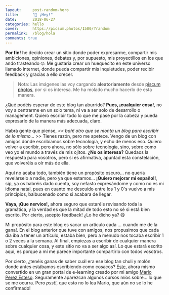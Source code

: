 ```yaml
---
layout:     post-random-hero    
title:      "👋 ¡Hey!"
date:       2018-06-27
categories: hello
cover:      https://picsum.photos/1500/?random
permalink:  /blog/hola
comments: true
---
```

**Por fin!** he decido crear un sitio donde poder expresarme, compartir mis ambiciones, opiniones, debates y, por supuesto, mis proyectillos en los que ando trasteando 🤓. Me gustaría crear un huequecito en este universo llamado internet, donde pueda compartir mis inquietudes, poder recibir feedback y gracias a ello crecer.

> Nota: Las imágenes las voy cargando **aleatoriamente** desde [piscum photos](https://picsum.photos), por si os interesa. Me ha molado mucho hacerlo de esta manera.

¿Qué podéis esperar de este blog tan aburrido? **Pues, ¡cualquier cosa!**, no voy a centrarme en un solo tema, ni va a ser solo de desarrollo o management. Quiero escribir todo lo que me pase por la cabeza y pueda expresarlo de la manera más adecuada, claro.

Habrá gente que piense, *<< bah! otro que se monta un blog para escribir de lo mismo... >>* Tienes razón, pero me apetece. Vengo de un blog con amigos donde escribíamos sobre tecnología, y echo de menos eso. Quiero volver a escribir, pero ahora, no sólo sobre tecnología, sino, sobre como veo yo el mundo a través de mis ojitos. **¿No os interesa?** Quedaos la respuesta para vosotros, pero si es afirmativa, apuntad esta constelación, que volveréis a oír más de ella.

Aquí no acaba todo, también tiene un propósito oscuro... no quería revelárselo a nadie, pero ya que estamos... **¡Quiero mejorar mi español!**, sip, ya os habréis dado cuenta, soy nefasto expresándome y como no es mi idioma natal, pues en cuanto me descuido entre los 1 y 0's vuelvo a mis principios, balbucenado como si acabara de llegar.

**Vaya, ¡Que nervios!,** ahora seguro que estaréis revisando toda la gramática, y la verdad es que la mitad de todo esto no sé si está bien escrito. Por cierto, ¡acepto feedback! ¿Lo he dicho ya? 😋

Mi propósito para este blog es sacar un artículo cada ... cuando me de la gana!. En el blog anterior que tuve con amigos, nos propusimos que cada día iba a tener un artículo, estaba bien, pero a menudo nos tocaba escribir 1 o 2 veces a la semana. Al final, empiezas a escribir de cualquier manera sobre cualquier cosa, y este sitio no va a ser algo así. Lo que estará escrito aquí, es porque a mí me parece importante compartirlo con todos vosotros.

Por cierto, ¿tenéis ganas de saber cuál era ese blog tan chuli y molón donde antes estábamos escribiendo como cosacos? [Éste](https://geekytheory.com), ahora mismo convertido en un gran portal de e-learning creado por mi amigo [Mario Perez Esteso](https://twitter.com/marioperest). Seguramente aparezcan algunos cursos míos sobre... lo que se me ocurra. Pero *psst!*, que esto no lo lea Mario, que aún no se lo he confirmado!